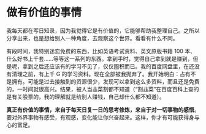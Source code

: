 # 做有价值的事情

我每天都在写日知录，因为我觉得它是有价值的，它能够帮助我整理自己。之所以分享出来，也是想给别人一种角度，去观察这个世界。看看有什么不同。

有段时间，我特别迷恋免费的东西，比如英语考试资料、英文原版书籍 100 本、什么好书上千套……等等这一系列的东西。拿到手时，觉得自己拿到就是赚到，但是呢，拿到之后还应该有的学习不见了，仅仅囤积而已。我的百度网盘里，在还没有清理之前，有上千 G 的学习资料。现在全部被我抛弃了。我开始明白：占有不是拥有。可能是过去接触到的资源很少，发现可以拿到这么多资料，而且还是免费的，一时间就很高兴。结果，被人当韭菜割都不知道（“割韭菜”在百度百科上查的是有关股票的，我的理解就是给别人赚钱，自己却什么都不知道）。

**真正有价值的事情，来自于每天日复一日的思考修炼，来自于对一切事物的感悟**。要对外界事物有感受，有观感，变化能让你兴奋起来。这样，你才有可能获得身与心的富足。
